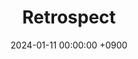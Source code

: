 ---
layout  : category
title   : Retrospect
summary : topic
date    : 2024-01-11 00:00:00 +0900
updated : 2024-01-11 00:00:00 +0900
tag     : 
toc     : true
public  : true
comment : false
parent  : [[/index]]
latex   : false
---